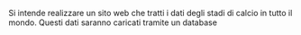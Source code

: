 Si intende realizzare un sito web che tratti i dati degli stadi di calcio in tutto il mondo.
Questi dati saranno caricati tramite un database
